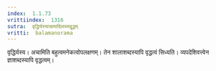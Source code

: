 ```yaml
---
index:  1.1.73
vrittiindex:  1316
sutra:  वृद्धिर्यस्याचामादिलस्तद्वृद्धम्
vritti:  balamanorama 
---
```


वृद्धिर्यस्य। अचामिति बहुत्वमनेकत्वोपलक्षणम्। तेन शालाशब्दस्यापि वृद्धत्वं सिध्यति। व्यपदेशिवत्त्वेन ज्ञाशब्दस्यापि वृद्धत्वम्। 

